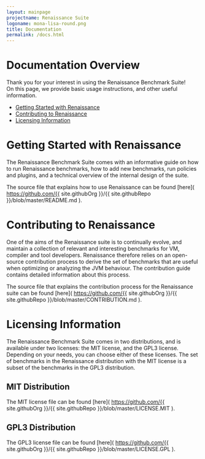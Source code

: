 ```yaml
---
layout: mainpage
projectname: Renaissance Suite
logoname: mona-lisa-round.png
title: Documentation
permalink: /docs.html
---
```



# Documentation Overview

Thank you for your interest in using the Renaissance Benchmark Suite!
<br/>
On this page, we provide basic usage instructions, and other useful information.

- [Getting Started with Renaissance](#getting-started)
- [Contributing to Renaissance](#contributing)
- [Licensing Information](#licensing)


# <a name="getting-started"></a> Getting Started with Renaissance

The Renaissance Benchmark Suite comes with an informative guide
on how to run Renaissance benchmarks, how to add new benchmarks, run policies and plugins,
and a technical overview of the internal design of the suite.

<div id="contribution-holder">
</div>
<script>
loadRemoteContent(
  "contribution-holder",
  "https://api.github.com/repos/{{ site.githubOrg }}/{{ site.githubRepo }}/contents/README.md",
  "{{ page.logoname }}",
  "markdown"
)
</script>

The source file that explains how to use Renaissance can be found
[here](
https://github.com/{{ site.githubOrg }}/{{ site.githubRepo }}/blob/master/README.md
).


# <a name="contributing"></a> Contributing to Renaissance

One of the aims of the Renaissance suite is to continually evolve,
and maintain a collection of relevant and interesting benchmarks
for VM, compiler and tool developers.
Renaissance therefore relies on an open-source contribution process
to derive the set of benchmarks that are useful when optimizing or analyzing the JVM behaviour.
The contribution guide contains detailed information about this process.

<div id="contribution-holder">
</div>
<script>
loadRemoteContent(
  "contribution-holder",
  "https://api.github.com/repos/{{ site.githubOrg }}/{{ site.githubRepo }}/contents/CONTRIBUTION.md",
  "{{ page.logoname }}",
  "markdown"
)
</script>

The source file that explains the contribution process for the Renaissance suite can be found
[here](
https://github.com/{{ site.githubOrg }}/{{ site.githubRepo }}/blob/master/CONTRIBUTION.md
).


# <a name="licensing"></a> Licensing Information

The Renaissance Benchmark Suite comes in two distributions,
and is available under two licenses: the MIT license, and the GPL3 license.
Depending on your needs, you can choose either of these licenses.
The set of benchmarks in the Renaissance distribution with the MIT license is a subset of the
benchmarks in the GPL3 distribution.


## MIT Distribution

The MIT license file can be found
[here](
https://github.com/{{ site.githubOrg }}/{{ site.githubRepo }}/blob/master/LICENSE.MIT
).

<div id="license-holder-mit">
</div>
<script>
loadRemoteContent(
  "license-holder-mit",
  "https://api.github.com/repos/{{ site.githubOrg }}/{{ site.githubRepo }}/contents/LICENSE.MIT",
  "{{ page.logoname }}",
  "license"
)
</script>


## GPL3 Distribution

The GPL3 license file can be found
[here](
https://github.com/{{ site.githubOrg }}/{{ site.githubRepo }}/blob/master/LICENSE.GPL
).

<div id="license-holder-gpl">
</div>
<script>
loadRemoteContent(
  "license-holder-gpl",
  "https://api.github.com/repos/{{ site.githubOrg }}/{{ site.githubRepo }}/contents/LICENSE.GPL",
  "{{ page.logoname }}",
  "license"
)
</script>
